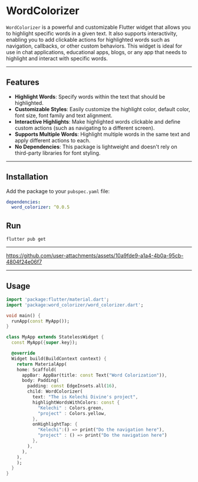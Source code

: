 # WordColorizer

`WordColorizer` is a powerful and customizable Flutter widget that allows you to highlight specific words in a given text. It also supports interactivity, enabling you to add clickable actions for highlighted words such as navigation, callbacks, or other custom behaviors. This widget is ideal for use in chat applications, educational apps, blogs, or any app that needs to highlight and interact with specific words.

---

## Features

- **Highlight Words**: Specify words within the text that should be highlighted.
- **Customizable Styles**: Easily customize the highlight color, default color, font size, font family and text alignment.
- **Interactive Highlights**: Make highlighted words clickable and define custom actions (such as navigating to a different screen).
- **Supports Multiple Words**: Highlight multiple words in the same text and apply different actions to each.
- **No Dependencies**: This package is lightweight and doesn't rely on third-party libraries for font styling.

---


## Installation

Add the package to your `pubspec.yaml` file:

```yaml
dependencies:
  word_colorizer: ^0.0.5

```

## Run

```console
flutter pub get

```

---

https://github.com/user-attachments/assets/10a9fde9-a1a4-4b0a-95cb-4804f24e06f7

---

## Usage 

```dart
import 'package:flutter/material.dart';
import 'package:word_colorizer/word_colorizer.dart';

void main() {
  runApp(const MyApp());
}

class MyApp extends StatelessWidget {
  const MyApp({super.key});

  @override
  Widget build(BuildContext context) {
    return MaterialApp(
    home: Scaffold(
      appBar: AppBar(title: const Text("Word Colorization")),
      body: Padding(
        padding: const EdgeInsets.all(16),
        child: WordColorizer(
          text: "The is Kelechi Divine's project",
          highlightWordsWithColors: const {
            "Kelechi" : Colors.green,
            "project" : Colors.yellow,
          },
          onHighlightTap: {
            "Kelechi":() => print("Do the navigation here"),
            "project" : () => print("Do the navigation here")
          },
        ),
      ),
    ),
    );
  }
}
```